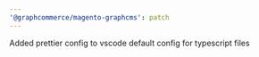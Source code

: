 ```yaml
---
'@graphcommerce/magento-graphcms': patch
---
```


Added prettier config to vscode default config for typescript files
